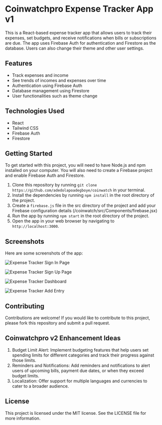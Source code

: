 # Coinwatchpro Expense Tracker App v1

This is a React-based expense tracker app that allows users to track their expenses, set budgets, and receive notifications when bills or subscriptions are due. The app uses Firebase Auth for authentication and Firestore as the database. Users can also change their theme and other user settings.

## Features

- Track expenses and income
- See trends of incomes and expenses over time
- Authentication using Firebase Auth
- Database management using Firestore
- User functionalities such as theme change

## Technologies Used

- React
- Tailwind CSS
- Firebase Auth
- Firestore

## Getting Started

To get started with this project, you will need to have Node.js and npm installed on your computer. You will also need to create a Firebase project and enable Firebase Auth and Firestore.

1. Clone this repository by running `git clone https://github.com/adedolapoadegboye/coinwatch` in your terminal.
2. Install the dependencies by running `npm install` in the root directory of the project.
3. Create a `firebase.js` file in the src directory of the project and add your Firebase configuration details (/coinwatch/src/Components/firebase.jsx)
4. Run the app by running `npm start` in the root directory of the project.
5. Open the app in your web browser by navigating to `http://localhost:3000`.

## Screenshots

Here are some screenshots of the app:

![Expense Tracker Sign In Page](https://drive.google.com/file/d/1yBM7D71mZHHtTqjkDfh7PX7wk1gOI-p2/view?usp=sharing)

![Expense Tracker Sign Up Page](https://drive.google.com/file/d/1BvryxeWjGSDNUeJtoEnWI2IZXbMau50a/view?usp=sharing)

![Expense Tracker Dashboard](https://drive.google.com/file/d/1VFht3QcxewSMkvRjjs9VpFY_mnSxmlmB/view?usp=sharing)

![Expense Tracker Add Entry](https://drive.google.com/file/d/1dJQ_pELxmS--kQIp3uYdYEKdF10ldowz/view?usp=sharing)

## Contributing

Contributions are welcome! If you would like to contribute to this project, please fork this repository and submit a pull request.

## Coinwatchpro v2 Enhancement Ideas

1. Budget Limit Alert: Implement budgeting features that help users set spending limits for different categories and track their progress against those limits.
2. Reminders and Notifications: Add reminders and notifications to alert users of upcoming bills, payment due dates, or when they exceed budget limits.
3. Localization: Offer support for multiple languages and currencies to cater to a broader audience.

## License

This project is licensed under the MIT license. See the LICENSE file for more information.
